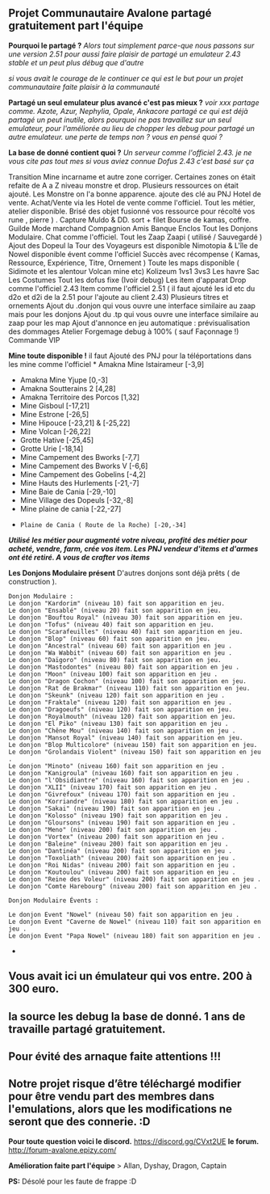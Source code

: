 **Projet Communautaire Avalone
partagé gratuitement part l'équipe** 
-

**Pourquoi le partagé ?** 
_Alors tout simplement parce-que nous passons sur une version 2.51
pour aussi faire plaisir de partagé un emulateur 2.43 stable et un peut plus débug que d'autre_

_si vous avait le courage de le continuer ce qui est le but pour un projet communautaire faite plaisir à la communauté_ 

 
**Partagé un seul emulateur plus avancé c'est pas mieux ?**
 _voir xxx partage comme. Azote, Azur, Nephylia, Opale, Ankacore
partagé ce qui est déjà partagé un peut inutile, alors pourquoi ne pas travaillez sur un seul emulateur, pour l'améliorée au lieu de chopper les debug pour partagé un autre emulateur. une perte de temps non ? vous en pensé quoi ?_ 

**La base de donné contient quoi ?** 
_Un serveur comme l'officiel 2.43.
je ne vous cite pas tout mes si vous aviez connue Dofus 2.43 c'est basé sur ça_

Transition Mine incarname et autre zone corriger.
 Certaines zones on était refaite de A a Z niveau monstre et drop.
 Plusieurs ressources on était ajouté. 
 Les Monstre on l'a bonne apparence.
 ajoute des clé au PNJ Hotel de vente.
 Achat/Vente via les Hotel de vente comme l'officiel.
 Tout les métier, atelier disponible.
 Brisé des objet fusionné vos ressource pour récolté vos rune , pierre ) . 
Capture Muldo & DD. sort + filet 
Bourse de kamas, coffre.
Guilde
Mode marchand
Compagnion
Amis
Banque 
Enclos
 Tout les Donjons Modulaire.
 Chat comme l'officiel.
 Tout les Zaap Zaapi ( utilisé / Sauvegardé )
 Ajout des Dopeul
 la Tour des Voyageurs est disponible
 Nimotopia & L'île de Nowel disponible évent comme l'officiel
 Succès avec récompense ( Kamas, Ressource, Expérience, Titre, Ornement )
 Toute les maps disponible (  Sidimote et les alentour Volcan mine etc) 
 Kolizeum 1vs1 3vs3
 Les havre Sac
 Les Costumes
 Tout les dofus fixe (Ivoir debug) 
 Les item d'apparat
 Drop comme l'officiel 2.43
 Item comme l'officiel 2.51 ( il faut ajouté les id etc du d2o et d2i de la 2.51 pour l'ajoute au client 2.43)
 Plusieurs titres et ornements
 Ajout du .donjon qui vous ouvre une interface similaire au zaap mais pour les donjons
 Ajout du .tp qui vous ouvre une interface similaire au zaap pour les map
 Ajout d'annonce en jeu automatique :
 prévisualisation des dommages
 Atelier Forgemage debug à 100% ( sauf Façonnage !)
 Commande VIP

**Mine toute disponible !**
il faut Ajouté des PNJ pour la téléportations dans les mine comme l'officiel
	* Amakna Mine Istairameur [-3,9]
* 	Amakna Mine Yjupe [0,-3]
* 	Amakna Soutterains 2 [4,28]
* 	Amakna Territoire des Porcos [1,32]
* 	Mine Gisboul [-17,21]
* 	Mine Estrone [-26,5]
* 	Mine Hipouce [-23,21] & [-25,22]
* 	Mine Volcan [-26,22]
* 	Grotte Hative [-25,45]
* 	Grotte Urie [-18,14]
* 	Mine Campement des Bworks [-7,7]
* 	Mine Campement des Bworks V [-6,6]
* 	Mine Campement des Gobelins [-4,2]
* 	Mine Hauts des Hurlements [-21,-7]
* 	Mine Baie de Cania [-29,-10]
* 	Mine Village des Dopeuls [-32,-8]
* 	Mine plaine de cania [-22,-27]
*     Plaine de Cania ( Route de la Roche) [-20,-34]

 **_Utilisé les métier pour augmenté votre niveau, profité des métier pour acheté, vendre, farm, crée vos item.
 Les PNJ vendeur d'items et d'armes ont été retiré. A vous de crafter vos items_**

**Les Donjons Modulaire présent** 
    D'autres donjons sont déjà prêts ( de construction ).

	Donjon Modulaire :
	Le donjon "Kardorim" (niveau 10) fait son apparition en jeu.
	Le donjon "Ensablé" (niveau 20) fait son apparition en jeu.
	Le donjon "Bouftou Royal" (niveau 30) fait son apparition en jeu.
	Le donjon "Tofus" (niveau 40) fait son apparition en jeu.
	Le donjon "Scarafeuilles" (niveau 40) fait son apparition en jeu.
	Le donjon "Blop" (niveau 60) fait son apparition en jeu.
	Le donjon "Ancestral" (niveau 60) fait son apparition en jeu .
	Le donjon "Wa Wabbit" (niveau 60) fait son apparition en jeu .
	Le donjon "Daïgoro" (niveau 80) fait son apparition en jeu.
	Le donjon "Mastodontes" (niveau 80) fait son apparition en jeu .
	Le donjon "Moon" (niveau 100) fait son apparition en jeu .
	Le donjon "Dragon Cochon" (niveau 100) fait son apparition en jeu.
	Le donjon "Rat de Brakmar" (niveau 110) fait son apparition en jeu.
	Le donjon "Skeunk" (niveau 120) fait son apparition en jeu .
	Le donjon "Fraktale" (niveau 120) fait son apparition en jeu .
	Le donjon "Dragoeufs" (niveau 120) fait son apparition en jeu.
	Le donjon "Royalmouth" (niveau 120) fait son apparition en jeu.
	Le donjon "El Piko" (niveau 130) fait son apparition en jeu .
	Le donjon "Chêne Mou" (niveau 140) fait son apparition en jeu .
	Le donjon "Mansot Royal" (niveau 140) fait son apparition en jeu.
	Le donjon "Blop Multicolore" (niveau 150) fait son apparition en jeu.
	Le donjon "Grolandais Violent" (niveau 150) fait son apparition en jeu .
	Le donjon "Minoto" (niveau 160) fait son apparition en jeu .
	Le donjon "Kanigroula" (niveau 160) fait son apparition en jeu .
	Le donjon "l'Obsidiantre" (niveau 160) fait son apparition en jeu .
	Le donjon "XLII" (niveau 170) fait son apparition en jeu .
	Le donjon "Givrefoux" (niveau 170) fait son apparition en jeu .
	Le donjon "Korriandre" (niveau 180) fait son apparition en jeu .
	Le donjon "Sakai" (niveau 190) fait son apparition en jeu .
	Le donjon "Kolosso" (niveau 190) fait son apparition en jeu .
	Le donjon "Gloursons" (niveau 190) fait son apparition en jeu .
	Le donjon "Meno" (niveau 200) fait son apparition en jeu .
	Le donjon "Vortex" (niveau 200) fait son apparition en jeu .
	Le donjon "Baleine" (niveau 200) fait son apparition en jeu .
	Le donjon "Dantinéa" (niveau 200) fait son apparition en jeu .
	Le donjon "Toxoliath" (niveau 200) fait son apparition en jeu .
	Le donjon "Roi Nidas" (niveau 200) fait son apparition en jeu .
	Le donjon "Koutoulou" (niveau 200) fait son apparition en jeu .
	Le donjon "Reine des Voleur" (niveau 200) fait son apparition en jeu .
	Le donjon "Comte Harebourg" (niveau 200) fait son apparition en jeu .

	Donjon Modulaire Évents :

	Le donjon Event "Nowel" (niveau 50) fait son apparition en jeu .
	Le donjon Event "Caverne de Nowel" (niveau 110) fait son apparition en jeu .
	Le donjon Event "Papa Nowel" (niveau 180) fait son apparition en jeu .


+

## Vous avait ici un émulateur qui vos entre. 200 à 300 euro.
## la source les debug la base de donné. 1 ans de travaille partagé gratuitement.
## Pour évité des arnaque faite attentions !!! 
## Notre projet risque d’être téléchargé modifier pour être vendu part des membres dans l'emulations, alors que les modifications ne seront que des connerie. :D

**Pour toute question voici le discord.** https://discord.gg/CVxt2UE
**le forum.** http://forum-avalone.epizy.com/


**Amélioration faite part l'équipe** > Allan, Dyshay, Dragon, Captain

**PS:** Désolé pour les faute de frappe :D 
